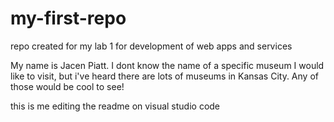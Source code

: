 # my-first-repo
repo created for my lab 1 for development of web apps and services

My name is Jacen Piatt. I dont know the name of a specific museum I would like to visit, but i've heard there are lots of museums in Kansas City. Any of those would be cool to see!

this is me editing the readme on visual studio code